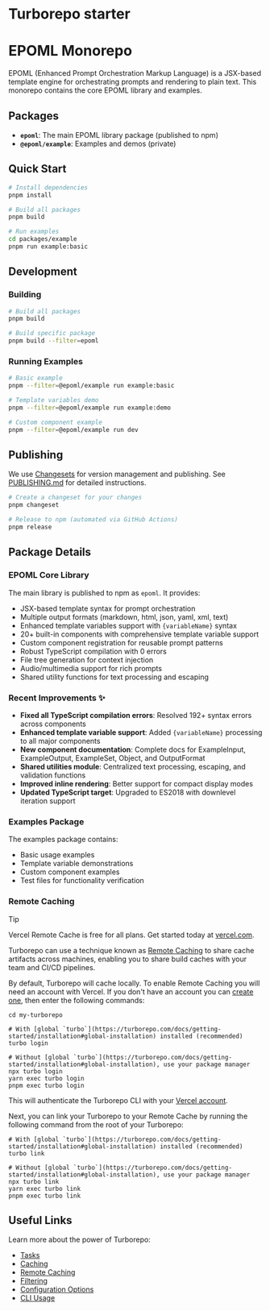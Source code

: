 # Turborepo starter
# EPOML Monorepo

EPOML (Enhanced Prompt Orchestration Markup Language) is a JSX-based template engine for orchestrating prompts and rendering to plain text. This monorepo contains the core EPOML library and examples.

## Packages

- **`epoml`**: The main EPOML library package (published to npm)
- **`@epoml/example`**: Examples and demos (private)

## Quick Start

```bash
# Install dependencies
pnpm install

# Build all packages
pnpm build

# Run examples
cd packages/example
pnpm run example:basic
```

## Development

### Building

```bash
# Build all packages
pnpm build

# Build specific package
pnpm build --filter=epoml
```

### Running Examples

```bash
# Basic example
pnpm --filter=@epoml/example run example:basic

# Template variables demo
pnpm --filter=@epoml/example run example:demo

# Custom component example
pnpm --filter=@epoml/example run dev
```

## Publishing

We use [Changesets](https://github.com/changesets/changesets) for version management and publishing. See [PUBLISHING.md](./PUBLISHING.md) for detailed instructions.

```bash
# Create a changeset for your changes
pnpm changeset

# Release to npm (automated via GitHub Actions)
pnpm release
```

## Package Details

### EPOML Core Library

The main library is published to npm as `epoml`. It provides:

- JSX-based template syntax for prompt orchestration
- Multiple output formats (markdown, html, json, yaml, xml, text)
- Enhanced template variables support with `{variableName}` syntax
- 20+ built-in components with comprehensive template variable support
- Custom component registration for reusable prompt patterns
- Robust TypeScript compilation with 0 errors
- File tree generation for context injection
- Audio/multimedia support for rich prompts
- Shared utility functions for text processing and escaping

### Recent Improvements ✨

- **Fixed all TypeScript compilation errors**: Resolved 192+ syntax errors across components
- **Enhanced template variable support**: Added `{variableName}` processing to all major components
- **New component documentation**: Complete docs for ExampleInput, ExampleOutput, ExampleSet, Object, and OutputFormat
- **Shared utilities module**: Centralized text processing, escaping, and validation functions
- **Improved inline rendering**: Better support for compact display modes
- **Updated TypeScript target**: Upgraded to ES2018 with downlevel iteration support

### Examples Package

The examples package contains:

- Basic usage examples
- Template variable demonstrations
- Custom component examples
- Test files for functionality verification

### Remote Caching

> [!TIP]
> Vercel Remote Cache is free for all plans. Get started today at [vercel.com](https://vercel.com/signup?/signup?utm_source=remote-cache-sdk&utm_campaign=free_remote_cache).

Turborepo can use a technique known as [Remote Caching](https://turborepo.com/docs/core-concepts/remote-caching) to share cache artifacts across machines, enabling you to share build caches with your team and CI/CD pipelines.

By default, Turborepo will cache locally. To enable Remote Caching you will need an account with Vercel. If you don't have an account you can [create one](https://vercel.com/signup?utm_source=turborepo-examples), then enter the following commands:

```
cd my-turborepo

# With [global `turbo`](https://turborepo.com/docs/getting-started/installation#global-installation) installed (recommended)
turbo login

# Without [global `turbo`](https://turborepo.com/docs/getting-started/installation#global-installation), use your package manager
npx turbo login
yarn exec turbo login
pnpm exec turbo login
```

This will authenticate the Turborepo CLI with your [Vercel account](https://vercel.com/docs/concepts/personal-accounts/overview).

Next, you can link your Turborepo to your Remote Cache by running the following command from the root of your Turborepo:

```
# With [global `turbo`](https://turborepo.com/docs/getting-started/installation#global-installation) installed (recommended)
turbo link

# Without [global `turbo`](https://turborepo.com/docs/getting-started/installation#global-installation), use your package manager
npx turbo link
yarn exec turbo link
pnpm exec turbo link
```

## Useful Links

Learn more about the power of Turborepo:

- [Tasks](https://turborepo.com/docs/crafting-your-repository/running-tasks)
- [Caching](https://turborepo.com/docs/crafting-your-repository/caching)
- [Remote Caching](https://turborepo.com/docs/core-concepts/remote-caching)
- [Filtering](https://turborepo.com/docs/crafting-your-repository/running-tasks#using-filters)
- [Configuration Options](https://turborepo.com/docs/reference/configuration)
- [CLI Usage](https://turborepo.com/docs/reference/command-line-reference)
